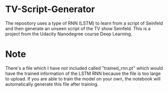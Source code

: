 # TV-Script-Generator
The repository uses a type of RNN (LSTM) to learn from a script of Seinfeld and then generate an unseen script of the TV show Seinfeld. This is a project from the Udacity Nanodegree course Deep Learning.


# Note
There's a file which I have not included called "trained_rnn.pt" which would have the trained information of the LSTM RNN because the file is too large to upload. If you are able to train the model on your own, the notebook will automatically generate this file after training.
